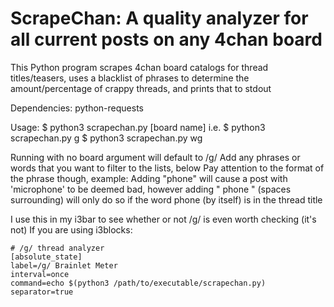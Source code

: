 # ScrapeChan: A quality analyzer for all current posts on any 4chan board  

This Python program scrapes 4chan board catalogs for thread titles/teasers,
uses a blacklist of phrases to determine the amount/percentage of crappy threads,
and prints that to stdout  

Dependencies:
	python-requests


Usage: $ python3 scrapechan.py [board name]
i.e.   $ python3 scrapechan.py g
       $ python3 scrapechan.py wg


Running with no board argument will default to /g/
Add any phrases or words that you want to filter to the lists, below
Pay attention to the format of the phrase though, example:
	Adding "phone" will cause a post with 'microphone' to be deemed bad, however
	adding " phone " (spaces surrounding) will only do so if the word phone (by
	itself) is in the thread title  
	

I use this in my i3bar to see whether or not /g/ is even worth checking (it's not)
If you are using i3blocks:

	# /g/ thread analyzer
	[absolute_state]
	label=/g/ Brainlet Meter
	interval=once
	command=echo $(python3 /path/to/executable/scrapechan.py)
	separator=true
